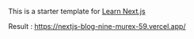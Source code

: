 This is a starter template for [Learn Next.js](https://nextjs.org/learn)

Result : https://nextjs-blog-nine-murex-59.vercel.app/
